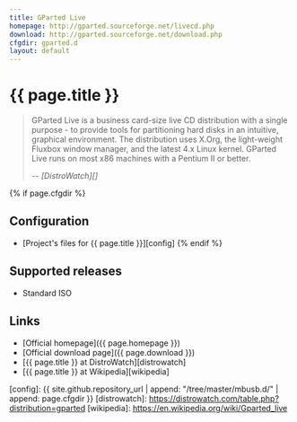 ```yaml
---
title: GParted Live
homepage: http://gparted.sourceforge.net/livecd.php
download: http://gparted.sourceforge.net/download.php
cfgdir: gparted.d
layout: default
---
```


# {{ page.title }}

> GParted Live is a business card-size live CD distribution with a single
> purpose - to provide tools for partitioning hard disks in an intuitive,
> graphical environment. The distribution uses X.Org, the light-weight Fluxbox
> window manager, and the latest 4.x Linux kernel. GParted Live runs on most x86
> machines with a Pentium II or better.
>
> -- <cite markdown="1">[DistroWatch][]</cite>


{% if page.cfgdir %}
## Configuration

- [Project's files for {{ page.title }}][config]
{% endif %}


## Supported releases

- Standard ISO


## Links

- [Official homepage]({{ page.homepage }})
- [Official download page]({{ page.download }})
- [{{ page.title }} at DistroWatch][distrowatch]
- [{{ page.title }} at Wikipedia][wikipedia]


[config]: {{ site.github.repository_url | append: "/tree/master/mbusb.d/" | append: page.cfgdir }}
[distrowatch]: https://distrowatch.com/table.php?distribution=gparted
[wikipedia]: https://en.wikipedia.org/wiki/Gparted_live

